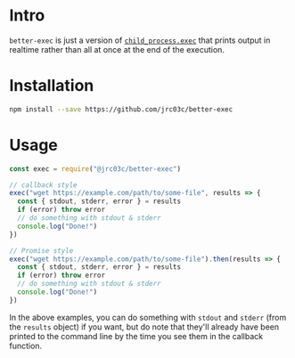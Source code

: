 # Intro

`better-exec` is just a version of [`child_process.exec`](https://nodejs.org/api/child_process.html#child_processexeccommand-options-callback) that prints output in realtime rather than all at once at the end of the execution.

# Installation

```bash
npm install --save https://github.com/jrc03c/better-exec
```

# Usage

```js
const exec = require("@jrc03c/better-exec")

// callback style
exec("wget https://example.com/path/to/some-file", results => {
  const { stdout, stderr, error } = results
  if (error) throw error
  // do something with stdout & stderr
  console.log("Done!")
})

// Promise style
exec("wget https://example.com/path/to/some-file").then(results => {
  const { stdout, stderr, error } = results
  if (error) throw error
  // do something with stdout & stderr
  console.log("Done!")
})
```

In the above examples, you can do something with `stdout` and `stderr` (from the `results` object) if you want, but do note that they'll already have been printed to the command line by the time you see them in the callback function.
